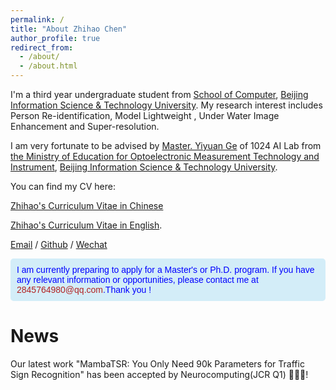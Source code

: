 ```yaml
---
permalink: /
title: "About Zhihao Chen"
author_profile: true
redirect_from: 
  - /about/
  - /about.html
---
```


I'm a third year undergraduate student from [School of Computer](https://jsjxy.bistu.edu.cn/), [Beijing Information Science & Technology University](https://www.bistu.edu.cn/). My research interest includes Person Re-identification, Model Lightweight , Under Water Image Enhancement and Super-resolution.


I am very fortunate to be advised by [Master. Yiyuan Ge](https://scholar.google.com/citations?user=qKxpHGcAAAAJ&hl=zh-CN) of 1024 AI Lab from [the Ministry of Education for Optoelectronic Measurement Technology and Instrument](https://gd.bistu.edu.cn/), [Beijing Information Science & Technology University](https://www.bistu.edu.cn/).

You can find my CV here: 

[Zhihao's Curriculum Vitae in Chinese](../assets/ch11.pdf)   

[Zhihao's Curriculum Vitae in English](../assets/en11.pdf).


[Email](mailto:2845764980@qq.com) / [Github](https://github.com/1024AILab) / [Wechat](../images/wechat.png)




<div style="background-color: #d3edf8; padding: 10px; border-radius: 5px; color: #0000FF; font-family: Arial, sans-serif;">   I am currently preparing to apply for a Master's or Ph.D. program. If you have any relevant information or opportunities, please contact me at <span style="color: #B22222;">2845764980@qq.com</span>.Thank you ! </div>



News
======
Our latest work "MambaTSR: You Only Need 90k Parameters for Traffic Sign Recognition" has been accepted by Neurocomputing(JCR Q1) 🎉🎉🎉!

